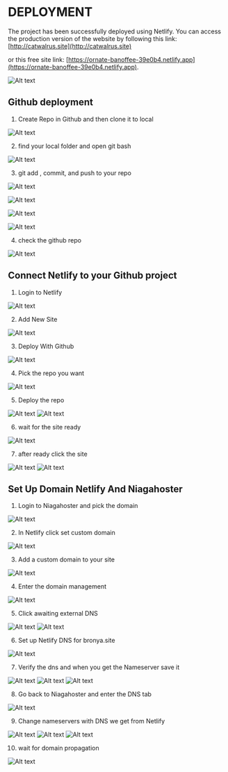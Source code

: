 # DEPLOYMENT  

The project has been successfully deployed using Netlify. You can access the production version of the website by following this link: [http://catwalrus.site](http://catwalrus.site) 

or this free site link: [https://ornate-banoffee-39e0b4.netlify.app](https://ornate-banoffee-39e0b4.netlify.app).

![Alt text](readme_assets/img1.png)

## Github deployment
1. Create Repo in Github and then clone it to local

![Alt text](readme_assets/a1.png)

2. find your local folder and open git bash 

![Alt text](readme_assets/a2.png)

3. git add , commit, and push to your repo

![Alt text](readme_assets/a3.png)

![Alt text](readme_assets/a4.png)

![Alt text](readme_assets/a5.png)

![Alt text](readme_assets/a6.png)

4. check the github repo

![Alt text](readme_assets/a7.png)

## Connect Netlify to your Github project

1. Login to Netlify

![Alt text](readme_assets/a8.png)

2. Add New Site

![Alt text](readme_assets/a9.png)

3. Deploy With Github

![Alt text](readme_assets/a10.png)

4. Pick the repo you want

![Alt text](readme_assets/a11.png)

5. Deploy the repo

![Alt text](readme_assets/a12.png)
![Alt text](readme_assets/a13.png)

6. wait for the site ready

![Alt text](readme_assets/a14.png)

7. after ready click the site

![Alt text](readme_assets/a15.png)
![Alt text](readme_assets/a16.png)

## Set Up Domain Netlify And Niagahoster

1. Login to Niagahoster and pick the domain

![Alt text](readme_assets/a17.png)

2. In Netlify click set custom domain

![Alt text](readme_assets/a18.png)

3. Add a custom domain to your site

![Alt text](readme_assets/a19.png)

4. Enter the domain management

![Alt text](readme_assets/a20.png)

5. Click awaiting external DNS

![Alt text](readme_assets/a20.png)
![Alt text](readme_assets/a21.png)


6. Set up Netlify DNS for bronya.site

![Alt text](readme_assets/a22.png)

7. Verify the dns and when you get the Nameserver save it

![Alt text](readme_assets/a23.png)
![Alt text](readme_assets/a24.png)
![Alt text](readme_assets/a25.png)

8. Go back to Niagahoster and enter the DNS tab

![Alt text](readme_assets/a26.png)

9. Change nameservers with DNS we get from Netlify

![Alt text](readme_assets/a27.png)
![Alt text](readme_assets/a28.png)
![Alt text](readme_assets/a29.png)

10. wait for domain propagation

![Alt text](readme_assets/a30.png)